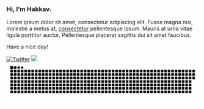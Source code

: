 
### Hi, I’m Hakkav.

Lorem ipsum dolor sit amet, consectetur adipiscing elit. Fusce magna nisi, molestie a metus at, [consectetur](https://github.com/) pellentesque ipsum. Mauris at urna vitae ligula porttitor auctor. Pellentesque placerat sagittis dui sit amet faucibus.

Have a nice day!

<a href="https://twitter.com/elonmusk"><img src="https://img.shields.io/twitter/follow/elonmusk?label=Twitter&style=social" alt="Twitter"></a>
![](https://visitor-badge.glitch.me/badge?page_id=hakkav)
<a href="https://github.com/hakkav"><img src="activity_hv.svg"></a>
